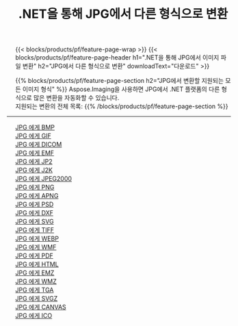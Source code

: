 ﻿---
title: .NET을 통해 JPG에서 다른 형식으로 변환 
weight: 3920
url: /ko/net/conversion/from/jpg 
lang: ko
langdirlevel: 2
locales: zh-hans,ja,it,ru,de,es,fr,nl,id,lt,pl,pt,vi,tr,ko,zh-hant,ar,hi,th,sv,cs,uk,he
description: Aspose.Imaging을 사용하면 JPG에서 다른 형식으로 쉽게 변환할 수 있습니다.
---

{{< blocks/products/pf/feature-page-wrap >}}
{{< blocks/products/pf/feature-page-header h1=".NET을 통해 JPG에서 이미지 파일 변환" h2="JPG에서 다른 형식으로 변환" downloadText="다운로드" >}}


{{% blocks/products/pf/feature-page-section  h2="JPG에서 변환할 지원되는 모든 이미지 형식" %}}
Aspose.Imaging을 사용하면 JPG에서 .NET 플랫폼의 다른 형식으로 많은 변환을 자동화할 수 있습니다.
<br/>
지원되는 변환의 전체 목록:
{{% /blocks/products/pf/feature-page-section %}}
<div class="container-fluid productfamilypage bg-gray">
    <div class="convertypes bg-gray agp-content section">
        <div class="container">
		<hr style="margin-left:-20px;"/>
		<div class="row other-converters">
		    <div class='col-md-2 other-converter remove-lp remove-rp'><a href="/imaging/ko/net/conversion/jpg-to-bmp" >JPG 에게 BMP</a></div><div class='col-md-2 other-converter remove-lp remove-rp'><a href="/imaging/ko/net/conversion/jpg-to-gif" >JPG 에게 GIF</a></div><div class='col-md-2 other-converter remove-lp remove-rp'><a href="/imaging/ko/net/conversion/jpg-to-dicom" >JPG 에게 DICOM</a></div><div class='col-md-2 other-converter remove-lp remove-rp'><a href="/imaging/ko/net/conversion/jpg-to-emf" >JPG 에게 EMF</a></div><div class='col-md-2 other-converter remove-lp remove-rp'><a href="/imaging/ko/net/conversion/jpg-to-jp2" >JPG 에게 JP2</a></div><div class='col-md-2 other-converter remove-lp remove-rp'><a href="/imaging/ko/net/conversion/jpg-to-j2k" >JPG 에게 J2K</a></div><div class='col-md-2 other-converter remove-lp remove-rp'><a href="/imaging/ko/net/conversion/jpg-to-jpeg2000" >JPG 에게 JPEG2000</a></div><div class='col-md-2 other-converter remove-lp remove-rp'><a href="/imaging/ko/net/conversion/jpg-to-png" >JPG 에게 PNG</a></div><div class='col-md-2 other-converter remove-lp remove-rp'><a href="/imaging/ko/net/conversion/jpg-to-apng" >JPG 에게 APNG</a></div><div class='col-md-2 other-converter remove-lp remove-rp'><a href="/imaging/ko/net/conversion/jpg-to-psd" >JPG 에게 PSD</a></div><div class='col-md-2 other-converter remove-lp remove-rp'><a href="/imaging/ko/net/conversion/jpg-to-dxf" >JPG 에게 DXF</a></div><div class='col-md-2 other-converter remove-lp remove-rp'><a href="/imaging/ko/net/conversion/jpg-to-svg" >JPG 에게 SVG</a></div><div class='col-md-2 other-converter remove-lp remove-rp'><a href="/imaging/ko/net/conversion/jpg-to-tiff" >JPG 에게 TIFF</a></div><div class='col-md-2 other-converter remove-lp remove-rp'><a href="/imaging/ko/net/conversion/jpg-to-webp" >JPG 에게 WEBP</a></div><div class='col-md-2 other-converter remove-lp remove-rp'><a href="/imaging/ko/net/conversion/jpg-to-wmf" >JPG 에게 WMF</a></div><div class='col-md-2 other-converter remove-lp remove-rp'><a href="/imaging/ko/net/conversion/jpg-to-pdf" >JPG 에게 PDF</a></div><div class='col-md-2 other-converter remove-lp remove-rp'><a href="/imaging/ko/net/conversion/jpg-to-html" >JPG 에게 HTML</a></div><div class='col-md-2 other-converter remove-lp remove-rp'><a href="/imaging/ko/net/conversion/jpg-to-emz" >JPG 에게 EMZ</a></div><div class='col-md-2 other-converter remove-lp remove-rp'><a href="/imaging/ko/net/conversion/jpg-to-wmz" >JPG 에게 WMZ</a></div><div class='col-md-2 other-converter remove-lp remove-rp'><a href="/imaging/ko/net/conversion/jpg-to-tga" >JPG 에게 TGA</a></div><div class='col-md-2 other-converter remove-lp remove-rp'><a href="/imaging/ko/net/conversion/jpg-to-svgz" >JPG 에게 SVGZ</a></div><div class='col-md-2 other-converter remove-lp remove-rp'><a href="/imaging/ko/net/conversion/jpg-to-canvas" >JPG 에게 CANVAS</a></div><div class='col-md-2 other-converter remove-lp remove-rp'><a href="/imaging/ko/net/conversion/jpg-to-ico" >JPG 에게 ICO</a></div>
                </div>
        </div>
    </div>
</div>
<br/>


